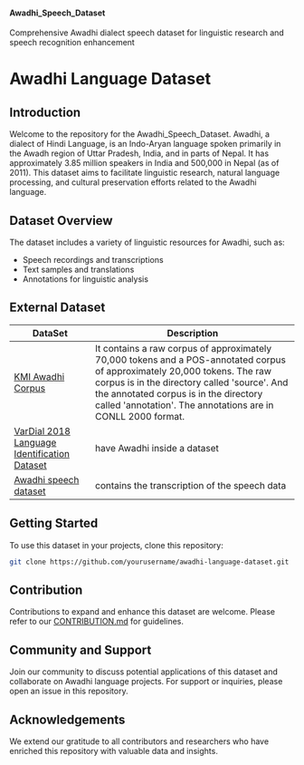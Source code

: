 #### Awadhi_Speech_Dataset
<p>Comprehensive Awadhi dialect speech dataset for linguistic research and speech recognition enhancement</p>

# Awadhi Language Dataset

## Introduction
Welcome to the repository for the Awadhi_Speech_Dataset. Awadhi, a dialect of Hindi Language, is an Indo-Aryan language spoken primarily in the Awadh region of Uttar Pradesh, India, and in parts of Nepal. It has approximately 3.85 million speakers in India and 500,000 in Nepal (as of 2011). This dataset aims to facilitate linguistic research, natural language processing, and cultural preservation efforts related to the Awadhi language.

## Dataset Overview
The dataset includes a variety of linguistic resources for Awadhi, such as:
- Speech recordings and transcriptions
- Text samples and translations
- Annotations for linguistic analysis

## External Dataset
| DataSet | Description |
| --- | --- |
| <a href="https://github.com/kmi-linguistics/awadhi" rel="nofollow"> KMI Awadhi Corpus </a> |  It contains a raw corpus of approximately 70,000 tokens and a POS-annotated corpus of approximately 20,000 tokens. The raw corpus is in the directory called 'source'. And the annotated corpus is in the directory called 'annotation'. The annotations are in CONLL 2000 format. |
| <a href="https://github.com/kmi-linguistics/vardial2018" rel="nofollow">VarDial 2018 Language Identification Dataset</a> | have Awadhi inside a dataset |
| <a href="https://github.com/unrealtecellp/SpeeD-IA" rel="nofollow">Awadhi speech dataset</a>|contains the transcription of the speech data |

## Getting Started
To use this dataset in your projects, clone this repository:
```bash
git clone https://github.com/yourusername/awadhi-language-dataset.git
```

## Contribution
Contributions to expand and enhance this dataset are welcome. Please refer to our [CONTRIBUTION.md](CONTRIBUTION.md) for guidelines.

## Community and Support
Join our community to discuss potential applications of this dataset and collaborate on Awadhi language projects. For support or inquiries, please open an issue in this repository.


## Acknowledgements
We extend our gratitude to all contributors and researchers who have enriched this repository with valuable data and insights.

